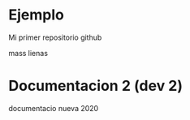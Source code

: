 # Ejemplo 
Mi primer repositorio github

mass lienas

# Documentacion 2 (dev 2)
documentacio nueva 2020